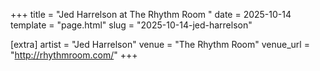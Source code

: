 +++
title = "Jed Harrelson at The Rhythm Room "
date = 2025-10-14
template = "page.html"
slug = "2025-10-14-jed-harrelson"

[extra]
artist = "Jed Harrelson"
venue = "The Rhythm Room"
venue_url = "http://rhythmroom.com/"
+++
